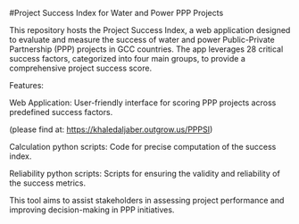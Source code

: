 #Project Success Index for Water and Power PPP Projects

This repository hosts the Project Success Index, a web application designed to evaluate and measure the success of water and power Public-Private Partnership (PPP) projects in GCC countries. The app leverages 28 critical success factors, categorized into four main groups, to provide a comprehensive project success score.

Features:

Web Application: User-friendly interface for scoring PPP projects across predefined success factors.

(please find at: https://khaledaljaber.outgrow.us/PPPSI)

Calculation python scripts: Code for precise computation of the success index.

Reliability python scripts: Scripts for ensuring the validity and reliability of the success metrics.

This tool aims to assist stakeholders in assessing project performance and improving decision-making in PPP initiatives.
